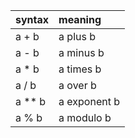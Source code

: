 | syntax   | meaning      |
| :------- | :----------- |
| a + b    | a plus b     |
| a - b    | a minus b    |
| a \* b   | a times b    |
| a / b    | a over b     |
| a \*\* b | a exponent b |
| a % b    | a modulo b   |
